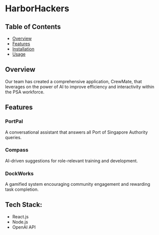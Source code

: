 # HarborHackers

## Table of Contents
- [Overview](#overview)
- [Features](#features)
- [Installation](#installation)
- [Usage](#usage)

## Overview 
Our team has created a comprehensive application, CrewMate, that leverages on the power of AI to improve efficiency and interactivity within the PSA workforce.

## Features

### **PortPal**
A conversational assistant that answers all Port of Singapore Authority queries.

### **Compass**
AI-driven suggestions for role-relevant training and development.

### **DockWorks**
A gamified system encouraging community engagement and rewarding task completion.

## Tech Stack:
- React.js
- Node.js
- OpenAI API
